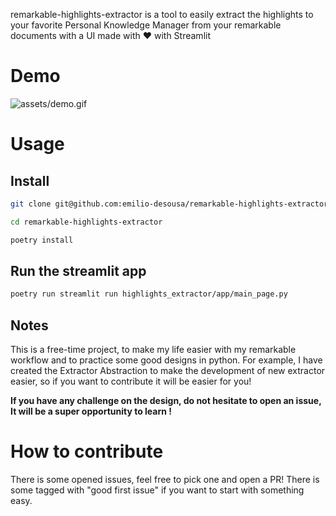 remarkable-highlights-extractor is a tool to easily extract the highlights to your favorite Personal Knowledge Manager from your remarkable documents with a UI made with ❤️ with Streamlit

# Demo

![assets/demo.gif](assets/demo.gif)

# Usage

## Install

```bash
git clone git@github.com:emilio-desousa/remarkable-highlights-extractor.git
```

```bash
cd remarkable-highlights-extractor
```

```bash
poetry install
```

## Run the streamlit app

```bash
poetry run streamlit run highlights_extractor/app/main_page.py
```

## Notes

This is a free-time project, to make my life easier with my remarkable workflow and to practice some good designs in python.
For example, I have created the Extractor Abstraction to make the development of new extractor easier, so if you want to contribute it will be easier for you!

**If you have any challenge on the design, do not hesitate to open an issue, It will be a super opportunity to learn !**

# How to contribute

There is some opened issues, feel free to pick one and open a PR! There is some tagged with "good first issue" if you want to start with something easy.

